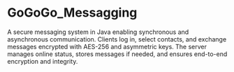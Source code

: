 # GoGoGo_Messagging
A secure messaging system in Java enabling synchronous and asynchronous communication. Clients log in, select contacts, and exchange messages encrypted with AES-256 and asymmetric keys. The server manages online status, stores messages if needed, and ensures end-to-end encryption and integrity.
